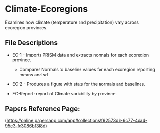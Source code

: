 # Climate-Ecoregions
Examines how climate (temperature and precipitation) vary across ecoregion provinces.

## File Descriptions

* EC-1 - Imports PRISM data and extracts normals for each ecoregion province. 
  * Compares Normals to baseline values for each ecoregion reporting means and sd.
  
* EC-2 - Produces a figure with stats for the normals and baselines.

* EC-Report: report of Climate variability by province.

## Papers Reference Page:  
(https://online.papersapp.com/app#collections/f92573d6-6c77-4da4-95c3-fc3086bf3f8d)
